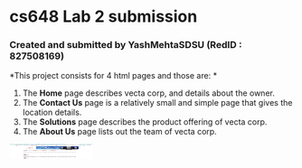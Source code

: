 # cs648 Lab 2 submission
### Created and submitted by YashMehtaSDSU (RedID : 827508169)

*This project consists for 4 html pages and those are: *
1) The __Home__ page describes vecta corp, and details about the owner.
2) The __Contact Us__ page is a relatively small and simple page that gives the location details.
3) The __Solutions__ page describes the product offering of vecta corp.
4) The __About Us__ page lists out the team of vecta corp.

<img src="images/1.png" width="147" height="26" alt="">